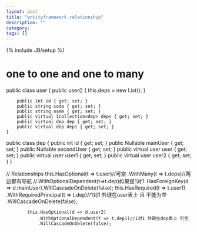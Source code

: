 ```yaml
---
layout: post
title: "entityframework.relationship"
description: ""
category: 
tags: []
---
```

{% include JB/setup %}

# one to one and one to many
public class user
    {
        public user()
        {
            this.deps = new List<dep>();
        }

        public int id { get; set; }
        public string code { get; set; }
        public string name { get; set; }
        public virtual ICollection<dep> deps { get; set; }
        public virtual dep dep { get; set; }
        public virtual dep dep1 { get; set; }
    }

public class dep
    {
        public int id { get; set; }
        public Nullable<int> mainUser { get; set; }
        public Nullable<int> secondUser { get; set; }
        public virtual user user { get; set; }
        public virtual user user1 { get; set; }
        public virtual user user2 { get; set; }
    }


// Relationships
            this.HasOptional(t => t.user)//可空
                .WithMany(t => t.deps)//两边都有导航
                //.WithOptionalDependent(t=>t.dep)如果是1对1
                .HasForeignKey(d => d.mainUser).WillCascadeOnDelete(false);
            this.HasRequired(t => t.user1)
                .WithRequiredPrincipal(t => t.dep)//1对1 外键在user表上 且 不能为空
                .WillCascadeOnDelete(false);

            this.HasOptional(d => d.user2)
                .WithOptionalDependent(t => t.dep1)//1对1 外键在dep表上 可空
                .WillCascadeOnDelete(false);


